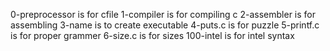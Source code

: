 0-preprocessor is for cfile
1-compiler is for compiling c
2-assembler is for assembling
3-name is to create executable
4-puts.c is for puzzle
5-printf.c is for proper grammer
6-size.c is for sizes
100-intel is for intel syntax
